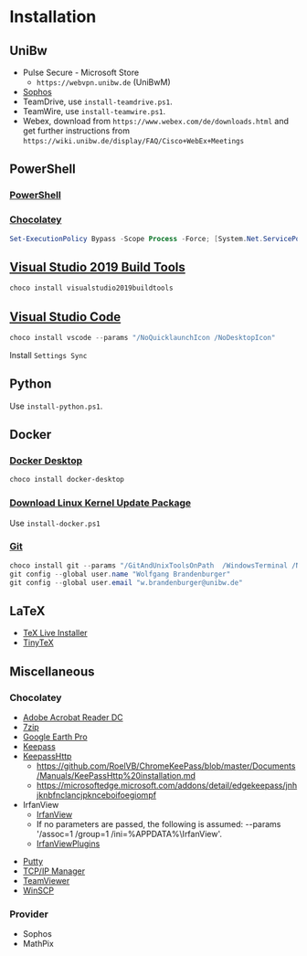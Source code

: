 # Installation

## UniBw

* Pulse Secure - Microsoft Store
  * `https://webvpn.unibw.de` (UniBwM)
* [Sophos](https://webvpn.unibw.de/rz/dienste-und-leistungen/it-sicherheit/,DanaInfo=www.unibw.de,SSL+virenschutz)
* TeamDrive, use `install-teamdrive.ps1`.
* TeamWire, use `install-teamwire.ps1`.
* Webex, download from `https://www.webex.com/de/downloads.html` and get further instructions from `https://wiki.unibw.de/display/FAQ/Cisco+WebEx+Meetings`
  
## PowerShell

### [PowerShell](https://github.com/PowerShell/PowerShell/releases)

### [Chocolatey](https://chocolatey.org/install)

```PowerShell
Set-ExecutionPolicy Bypass -Scope Process -Force; [System.Net.ServicePointManager]::SecurityProtocol = [System.Net.ServicePointManager]::SecurityProtocol -bor 3072; iex ((New-Object System.Net.WebClient).DownloadString('https://community.chocolatey.org/install.ps1'))
```

## [Visual Studio 2019 Build Tools](https://community.chocolatey.org/packages/visualstudio2019buildtools#install)

```PowerShell
choco install visualstudio2019buildtools
```

## [Visual Studio Code](https://community.chocolatey.org/packages/vscode)

```PowerShell
choco install vscode --params "/NoQuicklaunchIcon /NoDesktopIcon"
```

Install `Settings Sync`

## Python

Use `install-python.ps1`.

## Docker

### [Docker Desktop](https://community.chocolatey.org/packages/docker-desktop)

```PowerShell
choco install docker-desktop
```

### [Download Linux Kernel Update Package](https://docs.microsoft.com/en-us/windows/wsl/install-win10#step-4---download-the-linux-kernel-update-package)

Use `install-docker.ps1`

### [Git](https://community.chocolatey.org/packages/git)

```PowerShell
choco install git --params "/GitAndUnixToolsOnPath  /WindowsTerminal /NoShellIntegration /NoGuiHereIntegration /NoShellHereIntegration /SChannel"
git config --global user.name "Wolfgang Brandenburger"
git config --global user.email "w.brandenburger@unibw.de"
```

## LaTeX

* [TeX Live Installer](https://community.chocolatey.org/packages/texlive)
* [TinyTeX](https://community.chocolatey.org/packages/tinytex)

## Miscellaneous

### Chocolatey

* [Adobe Acrobat Reader DC](https://community.chocolatey.org/packages/adobereader)
* [7zip](https://community.chocolatey.org/packages/7zip/19.0)
* [Google Earth Pro](https://community.chocolatey.org/packages/googleearthpro)
* [Keepass](https://community.chocolatey.org/packages/keepass)
* [KeepassHttp](https://community.chocolatey.org/packages/keepass-plugin-keepasshttp)
  * https://github.com/RoelVB/ChromeKeePass/blob/master/Documents/Manuals/KeePassHttp%20installation.md
  * https://microsoftedge.microsoft.com/addons/detail/edgekeepass/jnhjknbfnclancjpknceboifoegiompf
* IrfanView
  * [IrfanView](https://community.chocolatey.org/packages/IrfanView)
  * If no parameters are passed, the following is assumed: --params '/assoc=1 /group=1 /ini=%APPDATA%\IrfanView'.
  * [IrfanViewPlugins](https://community.chocolatey.org/packages/irfanviewplugins)
<!-- * [Apache OpenOffice](https://community.chocolatey.org/packages/OpenOffice) -->
* [Putty](https://community.chocolatey.org/packages/putty)
* [TCP/IP Manager](https://community.chocolatey.org/packages/tcpipmanager)
* [TeamViewer](https://community.chocolatey.org/packages/teamviewer)
* [WinSCP](https://community.chocolatey.org/packages/winscp)

### Provider

* Sophos
* MathPix